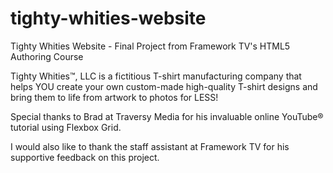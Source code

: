# tighty-whities-website
Tighty Whities Website - Final Project from Framework TV's HTML5 Authoring Course

Tighty Whities™, LLC is a fictitious T-shirt manufacturing company that helps YOU create your own custom-made high-quality T-shirt designs and bring them to life from artwork to photos for LESS!

Special thanks to Brad at Traversy Media for his invaluable online YouTube® tutorial using Flexbox Grid.

I would also like to thank the staff assistant at Framework TV for his supportive feedback on this project. 

